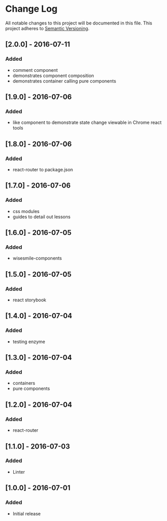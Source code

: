 # Change Log
All notable changes to this project will be documented in this file.
This project adheres to [Semantic Versioning](http://semver.org/).

## [2.0.0] - 2016-07-11
### Added
- comment component
- demonstrates component composition
- demonstrates container calling pure components

## [1.9.0] - 2016-07-06
### Added
- like component to demonstrate state change viewable in Chrome react tools

## [1.8.0] - 2016-07-06
### Added
- react-router to package.json

## [1.7.0] - 2016-07-06
### Added
- css modules
- guides to detail out lessons

## [1.6.0] - 2016-07-05
### Added
- wisesmile-components

## [1.5.0] - 2016-07-05
### Added
- react storybook

## [1.4.0] - 2016-07-04
### Added
- testing enzyme

## [1.3.0] - 2016-07-04
### Added
- containers
- pure components

## [1.2.0] - 2016-07-04
### Added
- react-router

## [1.1.0] - 2016-07-03
### Added
- Linter

## [1.0.0] - 2016-07-01
### Added
- Initial release
